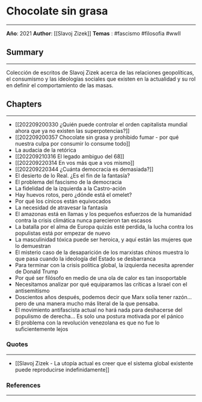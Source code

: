 # Chocolate sin grasa
---
**Año**: 2021
**Author**: [[Slavoj Zizek]]
**Temas** : #fascismo #filosofia #wwII 

## Summary
---
Colección de escritos de Slavoj Zizek acerca de las relaciones geopolíticas, el consumismo y las ideologías sociales que existen en la actualidad y su rol en definir el comportamiento de las masas.

## Chapters
---
- [[202209200330 ¿Quién puede controlar el orden capitalista mundial ahora que ya no existen las superpotencias?]]
- [[202209200357 Chocolate sin grasa y prohibido fumar - por qué nuestra culpa por consumir lo consume todo]]
- La audacia de la retórica
- [[202209210316 El legado ambiguo del 68]]
- [[202209220314 En vos más que a vos mismo]]
- [[202209220344 ¿Cuánta democracia es demasiada?]]
- El desierto de lo Real. ¿Es el fin de la fantasía?
- El problema del fascismo de la democracia
- La fidelidad de la izquierda a la Castro-ación
- Hay huevos rotos, pero ¿dónde está el omelet?
- Por qué los cínicos están equivocados
- La necesidad de atravesar la fantasía
- El amazonas está en llamas y los pequeños esfuerzos de la humanidad contra la crisis climática nunca parecieron tan escasos
- La batalla por el alma de Europa quizás esté perdida, la lucha contra los populistas está por empezar de nuevo
- La masculinidad tóxica puede ser heroica, y aquí están las mujeres que lo demuestran
- El misterio caso de la desaparición de los marxistas chinos muestra lo que pasa cuando la ideología del Estado se desbarranca
- Para terminar con la crisis política global, la izquierda necesita aprender de Donald Trump
- Por qué ser filósofo en medio de una ola de calor es tan insoportable
- Necesitamos analizar por qué equiparamos las críticas a Israel con el antisemitismo
- Doscientos años después, podemos decir que Marx solía tener razón... pero de una manera mucho más literal de la que pensaba.
- El movimiento antifascista actual no hará nada para deshacerse del populismo de derecha... Es solo una postura motivada por el pánico
- El problema con la revolución venezolana es que no fue lo suficientemente lejos


### Quotes
---
- [[Slavoj Zizek - La utopía actual es creer que el sistema global existente puede reproducirse indefinidamente]]


### References
---
